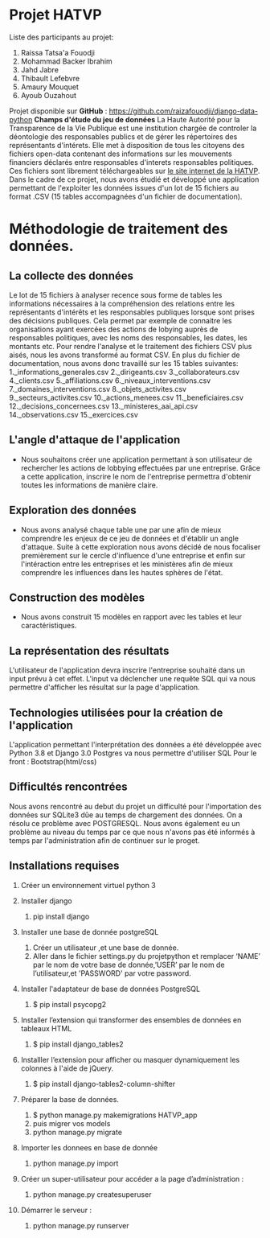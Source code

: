 
Projet HATVP
============
Liste des participants au projet:
   1. Raissa Tatsa'a Fouodji
   2. Mohammad Backer Ibrahim
   3. Jahd Jabre
   4. Thibault Lefebvre
   5. Amaury Mouquet
   6. Ayoub Ouzahout
   
Projet disponible sur **GitHub** : https://github.com/raizafouodji/django-data-python
**Champs d'étude du jeu de données**
La Haute Autorité pour la Transparence de la Vie Publique est une institution chargée de controler la
déontologie des responsables publics et de gérer les répertoires des représentants d'intérets.
Elle met à disposition de tous les citoyens des fichiers open-data contenant des informations sur les
mouvements financiers déclarés entre responsables d'interets responsables politiques. Ces fichiers sont
librement téléchargeables sur [le site internet de la HATVP](https://www.hatvp.fr/le-repertoire/#open-data-repertoire).
Dans le cadre de ce projet, nous avons étudié et développé une application permettant de l'exploiter les
données issues d'un lot de 15 fichiers au format .CSV (15 tables accompagnées d'un fichier de documentation).

Méthodologie de traitement des données.
=======================================

La collecte des données
-----------------------
Le lot de 15 fichiers à analyser recence sous forme de tables les informations nécessaires à la compréhension
des relations entre les représentants d'intérêts et les responsables publiques lorsque sont prises des décisions
publiques. Cela permet par exemple de connaitre les organisations ayant exercées des actions de lobying auprès
de responsables politiques, avec les noms des responsables, les dates, les montants etc.
Pour rendre l'analyse et le traitement des fichiers CSV plus aisés, nous les avons transformé au format CSV.
En plus du fichier de documentation, nous avons donc travaillé sur les 15 tables suivantes:
1._informations_generales.csv
2._dirigeants.csv
3._collaborateurs.csv
4._clients.csv
5._affiliations.csv
6._niveaux_interventions.csv
7._domaines_interventions.csv
8._objets_activites.csv
9._secteurs_activites.csv
10._actions_menees.csv
11._beneficiaires.csv
12._decisions_concernees.csv
13._ministeres_aai_api.csv
14._observations.csv
15._exercices.csv

L'angle d'attaque de l'application
-------------------------
- Nous souhaitons créer une application permettant à son utilisateur de rechercher les actions de lobbying effectuées par une entreprise. Grâce a cette application, inscrire le nom de l'entreprise permettra d'obtenir toutes les informations de manière claire.

Exploration des données
-----------------------
- Nous avons analysé chaque table une par une afin de mieux comprendre les enjeux de ce jeu de données et d'établir un angle d'attaque. Suite à cette exploration nous avons décidé de nous focaliser premièrement sur le cercle d'influence d'une entreprise et enfin sur l'intéraction entre les entreprises et les ministères afin de mieux comprendre les influences dans les hautes sphères de l'état.

Construction des modèles
------------------------
- Nous avons construit 15 modèles en rapport avec les tables et leur caractéristiques.

La représentation des résultats
-------------------------------
L'utilisateur de l'application devra inscrire l'entreprise souhaité dans un input prévu à cet effet. L'input va déclencher une requête SQL qui va nous permettre d'afficher les résultat sur la page d'application.


Technologies utilisées pour la création de l'application
-------------------------------------------------------
L'application permettant l'interprétation des données a été développée avec Python 3.8 et Django 3.0
Postgres va nous permettre d'utiliser SQL
Pour le front : Bootstrap(html/css)


Difficultés rencontrées
------------------------------
Nous avons rencontré au debut du projet un difficulté pour l'importation des données sur SQLite3 dûe au temps de chargement des données. On a résolu ce problème avec POSTGRESQL. 
Nous avons également eu un problème au niveau du temps par ce que nous n'avons pas été informés à temps par l'administration afin de continuer sur le proget.

Installations requises
-------------------------------------------------------------
1. Créer un environnement virtuel python 3

2. Installer django 
    1. pip install django
3. Installer une base de donnée postgreSQL
    1. Créer un  utilisateur ,et une base de donnée.
    2. Aller dans le fichier settings.py du projetpython et remplacer ‘NAME’  par le nom de votre base de donnée,’USER’ par le nom de l’utilisateur,et 'PASSWORD' par votre password.

4. Installer l'adaptateur de base de données PostgreSQL
    1. $ pip install psycopg2
5. Installer l’extension qui transformer des ensembles de données en tableaux HTML
    1. $ pip install django_tables2
6. Installler l’extension  pour afficher ou masquer dynamiquement les colonnes à l'aide de jQuery.
    1. $ pip install django-tables2-column-shifter

7. Préparer la base de données.
    1. $ python manage.py makemigrations HATVP_app
    2. puis  migrer vos models
    3. python manage.py migrate

8. Importer les donnees en base de donnée
    1. python manage.py import

9. Créer un super-utilisateur pour accéder a la page d’administration : 
    1. python manage.py createsuperuser

10. Démarrer le serveur :
    1. python manage.py runserver





